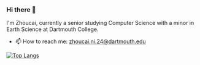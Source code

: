 ### Hi there 👋


I'm Zhoucai, currently a senior studying Computer Science with a minor in Earth Science at Dartmouth College.

- 📫 How to reach me: zhoucai.ni.24@dartmouth.edu
<!--
**Zucchini-byte/Zucchini-byte** is a ✨ _special_ ✨ repository because its `README.md` (this file) appears on your GitHub profile.

Here are some ideas to get you started:

- 🔭 I’m currently working on ...
- 🌱 I’m currently learning ...
- 👯 I’m looking to collaborate on ...
- 🤔 I’m looking for help with ...
- 💬 Ask me about ...
- 📫 How to reach me: ...
- 😄 Pronouns: ...
- ⚡ Fun fact: ...
-->

[![Top Langs](https://github-readme-stats.vercel.app/api/top-langs/?username=zhoucaiNi&layout=compact)](https://github.com/anuraghazra/github-readme-stats)

<!-- [![Zhoucai's stats](https://github-readme-stats.vercel.app/api/wakatime?username=zhoucaiNi)](https://github.com/anuraghazra/github-readme-stats) -->
